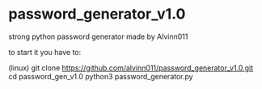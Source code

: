 # password_generator_v1.0
strong python password generator
made by Alvinn011 

to start it you have to:

(linux)
git clone https://github.com/alvinn011/password_generator_v1.0.git
cd password_gen_v1.0
python3 password_generator.py


